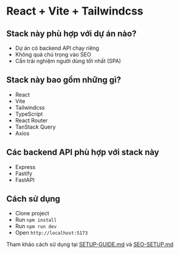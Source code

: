 # React + Vite + Tailwindcss

## Stack này phù hợp với dự án nào?

- Dự án có backend API chạy riêng
- Không quá chú trọng vào SEO
- Cần trải nghiệm người dùng tốt nhất (SPA)

## Stack này bao gồm những gì?

- React
- Vite
- Tailwindcss
- TypeScript
- React Router
- TanStack Query
- Axios

## Các backend API phù hợp với stack này

- Express
- Fastify
- FastAPI

## Cách sử dụng

- Clone project
- Run `npm install`
- Run `npm run dev`
- Open `http://localhost:5173`

Tham khảo cách sử dụng tại [SETUP-GUIDE.md](./SETUP-GUIDE.md) và [SEO-SETUP.md](./SEO-SETUP.md)
